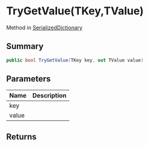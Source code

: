 # TryGetValue(TKey,TValue)

Method in [SerializedDictionary](/api/csharp/yarn.unity.serializeddictionary.md)

## Summary



```csharp
public bool TryGetValue(TKey key, out TValue value)
```

## Parameters

|Name|Description|
|:---|:---|
|key||
|value||

## Returns




